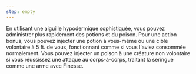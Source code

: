 ```yaml
---
step: empty
---
```

En utilisant une aiguille hypodermique sophistiquée, vous pouvez administrer plus rapidement des potions et du poison. Pour une action bonus, vous pouvez injecter une potion à vous-même ou une cible volontaire à 5 ft. de vous, fonctionnant comme si vous l'aviez consommée normalement. Vous pouvez injecter un poison à une créature non volontaire si vous réussissez une attaque au corps-à-corps, traitant la seringue comme une arme avec Finesse.